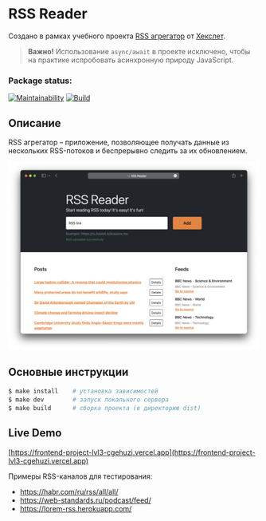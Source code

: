 # RSS Reader

Создано в рамках учебного проекта [RSS агрегатор](https://ru.hexlet.io/programs/frontend/projects/11) от [Хекслет](https://ru.hexlet.io/).

> **Важно!** Использование `async/await` в проекте исключено, чтобы на практике испробовать асинхронную природу JavaScript.

### Package status:

[![Maintainability](https://api.codeclimate.com/v1/badges/7ba44e796008a4c8cc3c/maintainability)](https://codeclimate.com/github/cgehuzi/frontend-project-lvl3/maintainability)
[![Build](https://github.com/cgehuzi/frontend-project-lvl3/actions/workflows/build.yml/badge.svg)](https://github.com/cgehuzi/frontend-project-lvl3/actions/workflows/build.yml)

## Описание

RSS агрегатор – приложение, позволяющее получать данные из нескольких RSS-потоков и беспрерывно следить за их обновлением.

![RSS Reader's demo](/demo.png)

## Основные инструкции

```bash
$ make install    # установка зависимостей
$ make dev        # запуск локального сервера
$ make build      # сборка проекта (в директорию dist)
```

## Live Demo

[https://frontend-project-lvl3-cgehuzi.vercel.app](https://frontend-project-lvl3-cgehuzi.vercel.app)

Примеры RSS-каналов для тестирования:

- https://habr.com/ru/rss/all/all/
- https://web-standards.ru/podcast/feed/
- https://lorem-rss.herokuapp.com/
